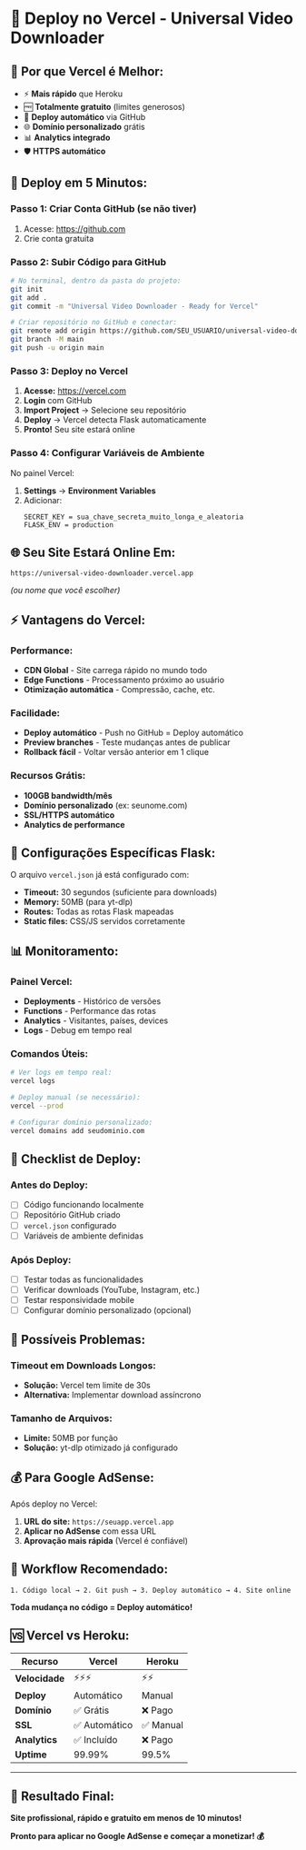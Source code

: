 # 🚀 Deploy no Vercel - Universal Video Downloader

## 🌟 **Por que Vercel é Melhor:**

- ⚡ **Mais rápido** que Heroku
- 🆓 **Totalmente gratuito** (limites generosos)
- 🔄 **Deploy automático** via GitHub
- 🌐 **Domínio personalizado** grátis
- 📊 **Analytics integrado**
- 🛡️ **HTTPS automático**

## 🚀 **Deploy em 5 Minutos:**

### **Passo 1: Criar Conta GitHub (se não tiver)**
1. Acesse: https://github.com
2. Crie conta gratuita

### **Passo 2: Subir Código para GitHub**
```bash
# No terminal, dentro da pasta do projeto:
git init
git add .
git commit -m "Universal Video Downloader - Ready for Vercel"

# Criar repositório no GitHub e conectar:
git remote add origin https://github.com/SEU_USUARIO/universal-video-downloader
git branch -M main
git push -u origin main
```

### **Passo 3: Deploy no Vercel**
1. **Acesse:** https://vercel.com
2. **Login** com GitHub
3. **Import Project** → Selecione seu repositório
4. **Deploy** → Vercel detecta Flask automaticamente
5. **Pronto!** Seu site estará online

### **Passo 4: Configurar Variáveis de Ambiente**
No painel Vercel:
1. **Settings** → **Environment Variables**
2. Adicionar:
   ```
   SECRET_KEY = sua_chave_secreta_muito_longa_e_aleatoria
   FLASK_ENV = production
   ```

## 🌐 **Seu Site Estará Online Em:**
```
https://universal-video-downloader.vercel.app
```
*(ou nome que você escolher)*

## ⚡ **Vantagens do Vercel:**

### **Performance:**
- **CDN Global** - Site carrega rápido no mundo todo
- **Edge Functions** - Processamento próximo ao usuário
- **Otimização automática** - Compressão, cache, etc.

### **Facilidade:**
- **Deploy automático** - Push no GitHub = Deploy automático
- **Preview branches** - Teste mudanças antes de publicar
- **Rollback fácil** - Voltar versão anterior em 1 clique

### **Recursos Grátis:**
- **100GB bandwidth/mês**
- **Domínio personalizado** (ex: seunome.com)
- **SSL/HTTPS automático**
- **Analytics de performance**

## 🔧 **Configurações Específicas Flask:**

O arquivo `vercel.json` já está configurado com:
- **Timeout:** 30 segundos (suficiente para downloads)
- **Memory:** 50MB (para yt-dlp)
- **Routes:** Todas as rotas Flask mapeadas
- **Static files:** CSS/JS servidos corretamente

## 📊 **Monitoramento:**

### **Painel Vercel:**
- **Deployments** - Histórico de versões
- **Functions** - Performance das rotas
- **Analytics** - Visitantes, países, devices
- **Logs** - Debug em tempo real

### **Comandos Úteis:**
```bash
# Ver logs em tempo real:
vercel logs

# Deploy manual (se necessário):
vercel --prod

# Configurar domínio personalizado:
vercel domains add seudominio.com
```

## 🎯 **Checklist de Deploy:**

### **Antes do Deploy:**
- [ ] Código funcionando localmente
- [ ] Repositório GitHub criado
- [ ] `vercel.json` configurado
- [ ] Variáveis de ambiente definidas

### **Após Deploy:**
- [ ] Testar todas as funcionalidades
- [ ] Verificar downloads (YouTube, Instagram, etc.)
- [ ] Testar responsividade mobile
- [ ] Configurar domínio personalizado (opcional)

## 🚨 **Possíveis Problemas:**

### **Timeout em Downloads Longos:**
- **Solução:** Vercel tem limite de 30s
- **Alternativa:** Implementar download assíncrono

### **Tamanho de Arquivos:**
- **Limite:** 50MB por função
- **Solução:** yt-dlp otimizado já configurado

## 💰 **Para Google AdSense:**

Após deploy no Vercel:
1. **URL do site:** `https://seuapp.vercel.app`
2. **Aplicar no AdSense** com essa URL
3. **Aprovação mais rápida** (Vercel é confiável)

## 🔄 **Workflow Recomendado:**

```
1. Código local → 2. Git push → 3. Deploy automático → 4. Site online
```

**Toda mudança no código = Deploy automático!**

## 🆚 **Vercel vs Heroku:**

| Recurso | Vercel | Heroku |
|---------|--------|--------|
| **Velocidade** | ⚡⚡⚡ | ⚡⚡ |
| **Deploy** | Automático | Manual |
| **Domínio** | ✅ Grátis | ❌ Pago |
| **SSL** | ✅ Automático | ✅ Manual |
| **Analytics** | ✅ Incluído | ❌ Pago |
| **Uptime** | 99.99% | 99.5% |

---

## 🎯 **Resultado Final:**

**Site profissional, rápido e gratuito em menos de 10 minutos!**

**Pronto para aplicar no Google AdSense e começar a monetizar! 💰**
